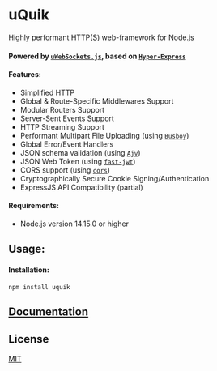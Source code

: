 # uQuik
Highly performant HTTP(S) web-framework for Node.js
#### Powered by [`uWebSockets.js`](https://github.com/uNetworking/uWebSockets.js), based on [`Hyper-Express`](https://github.com/kartikk221/hyper-express)


#### Features:
- Simplified HTTP
- Global & Route-Specific Middlewares Support
- Modular Routers Support
- Server-Sent Events Support
- HTTP Streaming Support
- Performant Multipart File Uploading (using [`Busboy`](https://github.com/mscdex/busboy))
- Global Error/Event Handlers
- JSON schema validation (using [`Ajv`](https://ajv.js.org/json-type-definition.html))
- JSON Web Token (using [`fast-jwt`](https://github.com/nearform/fast-jwt))
- CORS support (using [`cors`](https://github.com/expressjs/cors))
- Cryptographically Secure Cookie Signing/Authentication
- ExpressJS API Compatibility (partial)

#### Requirements:
- Node.js version 14.15.0 or higher

## Usage:

#### Installation:
`npm install uquik`


## [Documentation](https://github.com/piliugin-anton/uQuik/tree/master/docs)


## License
[MIT](./LICENSE)